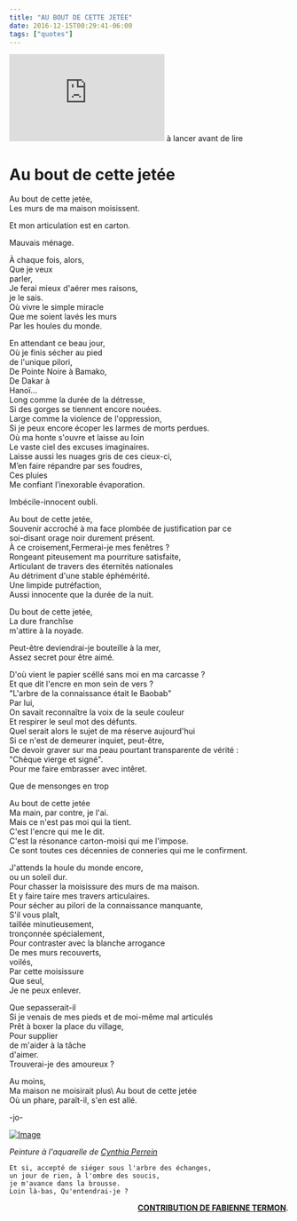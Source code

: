 ```yaml
---
title: "AU BOUT DE CETTE JETÉE"
date: 2016-12-15T00:29:41-06:00
tags: ["quotes"]
---
```

<iframe width="280" height="157" src="https://www.youtube.com/embed/h4SsIbtZ244" title="YouTube video player" frameborder="0" allow="accelerometer; autoplay; clipboard-write; encrypted-media; gyroscope; picture-in-picture" allowfullscreen></iframe>
à lancer avant de lire



# Au bout de cette jetée

Au bout de cette jetée,\
Les murs de ma maison moisissent.

Et mon articulation est en carton.

Mauvais ménage.

À chaque fois, alors,\
Que je veux\
parler,\
Je ferai mieux d'aérer mes raisons,\
je le sais.\
Où vivre le simple miracle\
Que me soient lavés les murs\
Par les houles du monde.

En attendant ce beau jour,\
Où je finis sécher au pied\
de l'unique pilori,\
De Pointe Noire à Bamako,\
De Dakar à\
Hanoï...\
Long comme la durée de la détresse,\
Si des gorges se tiennent encore nouées.\
Large comme la violence de l'oppression,\
Si je peux encore écoper les larmes de morts perdues.\
Où ma honte s'ouvre et laisse au loin\
Le vaste ciel des excuses imaginaires.\
Laisse aussi les nuages gris de ces cieux-ci,\
M’en faire répandre par ses foudres,\
Ces pluies\
Me confiant l’inexorable évaporation.

Imbécile-innocent oubli.

Au bout de cette jetée,\
Souvenir accroché à ma face plombée de justification par ce\
soi-disant orage noir durement présent.\
À ce croisement,Fermerai-je mes fenêtres ?\
Rongeant piteusement ma pourriture satisfaite,\
Articulant de travers des éternités nationales\
Au détriment d'une stable éphémérité.\
Une limpide putréfaction,\
Aussi innocente que la durée de la nuit.

Du bout de cette jetée,\
La dure franchîse\
m'attire à la noyade.

Peut-être deviendrai-je bouteille à la mer,\
Assez secret pour être aimé.

D'où vient le papier scéllé sans moi en ma carcasse ?\
Et que dit l'encre en mon sein de vers ?\
"L'arbre de la connaissance était le Baobab"\
Par lui,\
On savait reconnaître la voix de la seule couleur\
Et
respirer le seul mot des défunts.\
Quel serait alors le sujet de ma réserve aujourd'hui\
Si ce n'est de demeurer inquiet, peut-être,\
De devoir graver sur ma peau pourtant transparente de vérité :\
"Chèque vierge et signé".\
Pour me faire embrasser avec intêret.

Que de mensonges en trop

Au bout de cette jetée\
Ma main, par contre, je l'ai.\
Mais ce n'est pas moi qui la tient.\
C'est l'encre qui me le dit.\
C'est la résonance carton-moisi qui me l'impose.\
Ce sont toutes ces décennies de conneries qui me le confirment.

J'attends la houle du monde encore,\
ou un soleil dur.\
Pour chasser la moisissure des murs de ma maison.\
Et y faire taire mes travers articulaires.\
Pour sécher au pilori de la connaissance manquante,\
S'il vous plaît,\
taillée minutieusement,\
tronçonnée spécialement,\
Pour contraster avec la blanche arrogance\
De mes murs recouverts,\
voilés,\
Par cette moisissure\
Que seul,\
Je ne peux enlever.

Que sepasserait-il\
Si je venais de mes pieds et de moi-même mal articulés\
Prêt à boxer la place du village,\
Pour supplier\
de m'aider à la tâche\
d'aimer.\
Trouverai-je des amoureux ?

Au moins,\
Ma maison ne moisirait plus\ 
Au bout de cette jetée\
Où un phare, paraît-il, s'en est allé.

-jo-

[![Image](https://i.goopics.net/n1al0u.jpg)](https://goopics.net/i/n1al0u)

*Peinture à l'aquarelle de [Cynthia Perrein](https://blog.association-tedua.fr/l-equipe/)*


```
Et si, accepté de siéger sous l'arbre des échanges,
un jour de rien, à l'ombre des soucis,
je m'avance dans la brousse.
Loin là-bas, Qu'entendrai-je ?
````

<div style="text-align: right"><span style="color:red">
 
**[CONTRIBUTION DE FABIENNE TERMON](https://hackmd.io/gO_mAPWcSDWpVDG3J0frzA?view).**

</div><span>